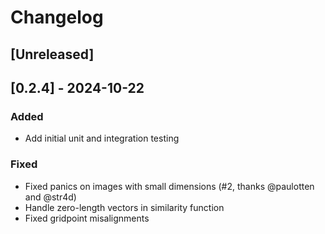 # Changelog

## [Unreleased]

## [0.2.4] - 2024-10-22

### Added

 - Add initial unit and integration testing

### Fixed

 - Fixed panics on images with small dimensions (#2, thanks @paulotten and
   @str4d)
 - Handle zero-length vectors in similarity function
 - Fixed gridpoint misalignments

